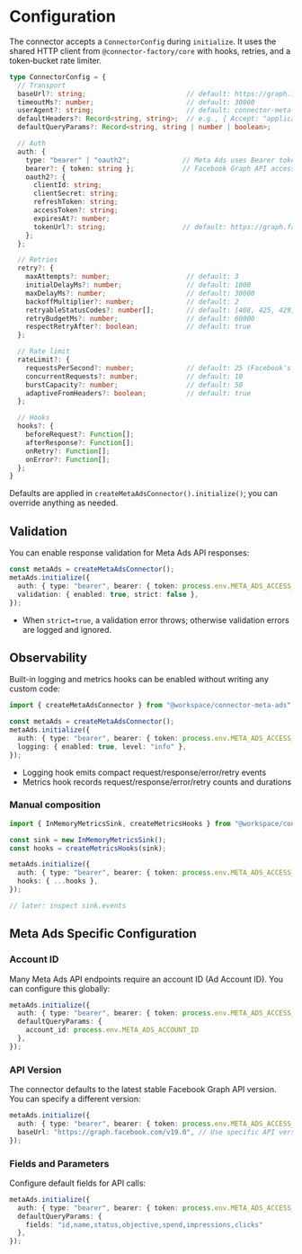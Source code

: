 # Configuration

The connector accepts a `ConnectorConfig` during `initialize`. It uses the shared HTTP client from `@connector-factory/core` with hooks, retries, and a token‑bucket rate limiter.

```ts
type ConnectorConfig = {
  // Transport
  baseUrl?: string;                         // default: https://graph.facebook.com
  timeoutMs?: number;                       // default: 30000
  userAgent?: string;                       // default: connector-meta-ads
  defaultHeaders?: Record<string, string>;  // e.g., { Accept: "application/json" }
  defaultQueryParams?: Record<string, string | number | boolean>;

  // Auth
  auth: {
    type: "bearer" | "oauth2";             // Meta Ads uses Bearer token authentication
    bearer?: { token: string };            // Facebook Graph API access token
    oauth2?: {
      clientId: string;
      clientSecret: string;
      refreshToken: string;
      accessToken?: string;
      expiresAt?: number;
      tokenUrl?: string;                   // default: https://graph.facebook.com/oauth/access_token
    };
  };

  // Retries
  retry?: {
    maxAttempts?: number;                   // default: 3
    initialDelayMs?: number;                // default: 1000
    maxDelayMs?: number;                    // default: 30000
    backoffMultiplier?: number;             // default: 2
    retryableStatusCodes?: number[];        // default: [408, 425, 429, 500, 502, 503, 504]
    retryBudgetMs?: number;                 // default: 60000
    respectRetryAfter?: boolean;            // default: true
  };

  // Rate limit
  rateLimit?: {
    requestsPerSecond?: number;             // default: 25 (Facebook's rate limit)
    concurrentRequests?: number;            // default: 10
    burstCapacity?: number;                 // default: 50
    adaptiveFromHeaders?: boolean;          // default: true
  };

  // Hooks
  hooks?: {
    beforeRequest?: Function[];
    afterResponse?: Function[];
    onRetry?: Function[];
    onError?: Function[];
  };
}
```

Defaults are applied in `createMetaAdsConnector().initialize()`; you can override anything as needed.

## Validation

You can enable response validation for Meta Ads API responses:

```ts
const metaAds = createMetaAdsConnector();
metaAds.initialize({
  auth: { type: "bearer", bearer: { token: process.env.META_ADS_ACCESS_TOKEN! } },
  validation: { enabled: true, strict: false },
});
```

- When `strict=true`, a validation error throws; otherwise validation errors are logged and ignored.

## Observability

Built-in logging and metrics hooks can be enabled without writing any custom code:

```ts
import { createMetaAdsConnector } from "@workspace/connector-meta-ads";

const metaAds = createMetaAdsConnector();
metaAds.initialize({
  auth: { type: "bearer", bearer: { token: process.env.META_ADS_ACCESS_TOKEN! } },
  logging: { enabled: true, level: "info" },
});
```

- Logging hook emits compact request/response/error/retry events
- Metrics hook records request/response/error/retry counts and durations

### Manual composition

```ts
import { InMemoryMetricsSink, createMetricsHooks } from "@workspace/connector-meta-ads";

const sink = new InMemoryMetricsSink();
const hooks = createMetricsHooks(sink);

metaAds.initialize({
  auth: { type: "bearer", bearer: { token: process.env.META_ADS_ACCESS_TOKEN! } },
  hooks: { ...hooks },
});

// later: inspect sink.events
```

## Meta Ads Specific Configuration

### Account ID

Many Meta Ads API endpoints require an account ID (Ad Account ID). You can configure this globally:

```ts
metaAds.initialize({
  auth: { type: "bearer", bearer: { token: process.env.META_ADS_ACCESS_TOKEN! } },
  defaultQueryParams: {
    account_id: process.env.META_ADS_ACCOUNT_ID
  },
});
```

### API Version

The connector defaults to the latest stable Facebook Graph API version. You can specify a different version:

```ts
metaAds.initialize({
  auth: { type: "bearer", bearer: { token: process.env.META_ADS_ACCESS_TOKEN! } },
  baseUrl: "https://graph.facebook.com/v19.0", // Use specific API version
});
```

### Fields and Parameters

Configure default fields for API calls:

```ts
metaAds.initialize({
  auth: { type: "bearer", bearer: { token: process.env.META_ADS_ACCESS_TOKEN! } },
  defaultQueryParams: {
    fields: "id,name,status,objective,spend,impressions,clicks"
  },
});
```
